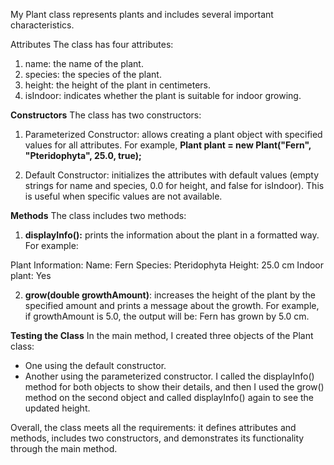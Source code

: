 My Plant class represents plants and includes several important characteristics.

Attributes
The class has four attributes:

1. name: the name of the plant.
2. species: the species of the plant.
3. height: the height of the plant in centimeters.
4. isIndoor: indicates whether the plant is suitable for indoor growing.
   
**Constructors**
The class has two constructors:

1. Parameterized Constructor: allows creating a plant object with specified values for all attributes. 
For example, **Plant plant = new Plant("Fern", "Pteridophyta", 25.0, true);**

3. Default Constructor: initializes the attributes with default values (empty strings for name and species, 0.0 for height, and false for isIndoor). This is useful when specific values are not available.

**Methods**
The class includes two methods:

1. **displayInfo():** prints the information about the plant in a formatted way. For example:

Plant Information:
Name: Fern
Species: Pteridophyta
Height: 25.0 cm
Indoor plant: Yes

2. **grow(double growthAmount)**: increases the height of the plant by the specified amount and prints a message about the growth. For example, if growthAmount is 5.0, the output will be: Fern has grown by 5.0 cm.

**Testing the Class**
In the main method, I created three objects of the Plant class:

- One using the default constructor.
- Another using the parameterized constructor.
I called the displayInfo() method for both objects to show their details, and then I used the grow() method on the second object and called displayInfo() again to see the updated height.

Overall, the class meets all the requirements: it defines attributes and methods, includes two constructors, and demonstrates its functionality through the main method.
